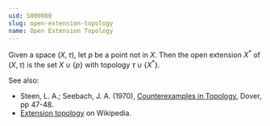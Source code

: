```yaml
---
uid: S000080
slug: open-extension-topology
name: Open Extension Topology
---
```

Given a space $(X,\tau)$, let $p$ be a point not in $X$. Then the open extension $X^{*}$ of $(X, \tau)$ is the set $X \cup \{p\}$ with topology $\tau \cup \{X^*\}$.

See also:

* Steen, L. A.; Seebach, J. A. (1970), [Counterexamples in Topology](http://books.google.com/books/about/Counterexamples_in_Topology.html?id=DkEuGkOtSrUC), Dover, pp 47-48.
* [Extension topology](http://en.wikipedia.org/wiki/Open_extension_topology) on Wikipedia.

